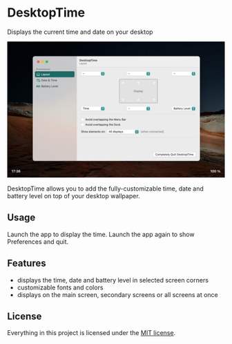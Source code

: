 # DesktopTime
Displays the current time and date on your desktop

<img src="./Extras/Screenshot@2x.jpg" width="512" />

DesktopTime allows you to add the fully-customizable time, date and battery level on top of your desktop wallpaper.

## Usage
Launch the app to display the time. Launch the app again to show Preferences and quit.

## Features
- displays the time, date and battery level in selected screen corners
- customizable fonts and colors
- displays on the main screen, secondary screens or all screens at once

## License
Everything in this project is licensed under the [MIT license](http://opensource.org/licenses/MIT).
